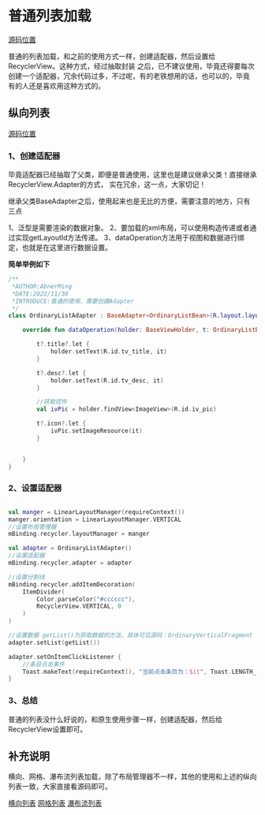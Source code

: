 # 普通列表加载

[源码位置](../app/src/main/java/com/abner/list/ordinary/OrdinaryListActivity.kt)

普通的列表加载，和之前的使用方式一样，创建适配器，然后设置给RecyclerView。这种方式，经过抽取封装
之后，已不建议使用，毕竟还得要每次创建一个适配器，冗余代码过多，不过呢，有的老铁想用的话，也可以的，毕竟
有的人还是喜欢用这种方式的。

## 纵向列表

[源码位置](../app/src/main/java/com/abner/list/ordinary/fragment/OrdinaryVerticalFragment.kt)

### 1、创建适配器

毕竟适配器已经抽取了父类，即便是普通使用，这里也是建议继承父类！直接继承RecyclerView.Adapter的方式，
实在冗余，这一点，大家切记！

继承父类BaseAdapter之后，使用起来也是无比的方便，需要注意的地方，只有三点

1、泛型是需要渲染的数据对象。
2、要加载的xml布局，可以使用构造传递或者通过实现getLayoutId方法传递。
3、dataOperation方法用于视图和数据进行绑定，也就是在这里进行数据设置。

**简单举例如下**

```kotlin
/**
 *AUTHOR:AbnerMing
 *DATE:2022/11/30
 *INTRODUCE:普通的使用，需要创建Adapter
 */
class OrdinaryListAdapter : BaseAdapter<OrdinaryListBean>(R.layout.layout_ordinary_item) {

    override fun dataOperation(holder: BaseViewHolder, t: OrdinaryListBean?, position: Int) {

        t?.title?.let {
            holder.setText(R.id.tv_title, it)
        }

        t?.desc?.let {
            holder.setText(R.id.tv_desc, it)
        }

        //获取控件
        val ivPic = holder.findView<ImageView>(R.id.iv_pic)

        t?.icon?.let {
            ivPic.setImageResource(it)
        }


    }
}
```

### 2、设置适配器

```kotlin

val manger = LinearLayoutManager(requireContext())
manger.orientation = LinearLayoutManager.VERTICAL
//设置布局管理器
mBinding.recycler.layoutManager = manger

val adapter = OrdinaryListAdapter()
//设置适配器
mBinding.recycler.adapter = adapter

//设置分割线
mBinding.recycler.addItemDecoration(
    ItemDivider(
        Color.parseColor("#cccccc"),
        RecyclerView.VERTICAL, 0
    )
)

//设置数据 getList()为获取数据的方法，具体可见源码：OrdinaryVerticalFragment
adapter.setList(getList())

adapter.setOnItemClickListener {
    //条目点击事件
    Toast.makeText(requireContext(), "当前点击条目为：$it", Toast.LENGTH_SHORT).show()
}
```

### 3、总结

普通的列表没什么好说的，和原生使用步骤一样，创建适配器，然后给RecyclerView设置即可。

## 补充说明

横向、网格、瀑布流列表加载，除了布局管理器不一样，其他的使用和上述的纵向列表一致，大家直接看源码即可。

[横向列表](../app/src/main/java/com/abner/list/ordinary/fragment/OrdinaryHorizontalFragment.kt)
[网格列表](../app/src/main/java/com/abner/list/ordinary/fragment/OrdinaryGridFragment.kt)
[瀑布流列表](../app/src/main/java/com/abner/list/ordinary/fragment/OrdinaryStaggeredFragment.kt)



